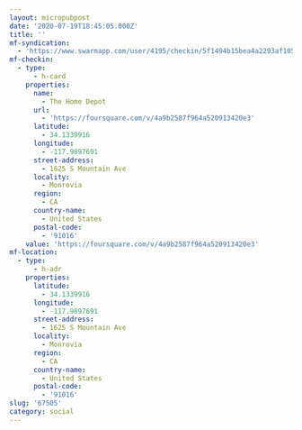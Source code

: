 ```yaml
---
layout: micropubpost
date: '2020-07-19T18:45:05.000Z'
title: ''
mf-syndication:
  - 'https://www.swarmapp.com/user/4195/checkin/5f1494b15bea4a2293af1057'
mf-checkin:
  - type:
      - h-card
    properties:
      name:
        - The Home Depot
      url:
        - 'https://foursquare.com/v/4a9b2587f964a520913420e3'
      latitude:
        - 34.1339916
      longitude:
        - -117.9897691
      street-address:
        - 1625 S Mountain Ave
      locality:
        - Monrovia
      region:
        - CA
      country-name:
        - United States
      postal-code:
        - '91016'
    value: 'https://foursquare.com/v/4a9b2587f964a520913420e3'
mf-location:
  - type:
      - h-adr
    properties:
      latitude:
        - 34.1339916
      longitude:
        - -117.9897691
      street-address:
        - 1625 S Mountain Ave
      locality:
        - Monrovia
      region:
        - CA
      country-name:
        - United States
      postal-code:
        - '91016'
slug: '67505'
category: social
---
```

